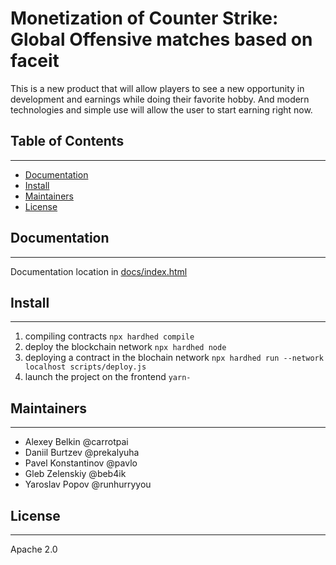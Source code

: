 # Monetization of Counter Strike: Global Offensive matches based on faceit
This is a new product that will allow players to see a new opportunity in development and earnings while doing their favorite hobby. And modern technologies and simple use will allow the user to start earning right now.
## Table of Contents
___
+ [Documentation](#Documentation)
+ [Install](#Install)
+ [Maintainers](#Maintainers)
+ [License](#License)
## Documentation
___
Documentation location in [docs/index.html](https://github.com/carrotpai/faceit-dapp-hardhat/blob/dev/docs/index.html)
## Install
___
1. compiling contracts  `npx hardhed compile`
2. deploy the blockchain network `npx hardhed node`
3. deploying a contract in the blochain network `npx hardhed run --network localhost scripts/deploy.js`
4.  launch the project on the frontend `yarn-`
## Maintainers
___
+ Alexey Belkin @carrotpai
+ Daniil Burtzev @prekalyuha
+ Pavel Konstantinov @pavlo
+ Gleb Zelenskiy @beb4ik
+ Yaroslav Popov @runhurryyou
## License
___
Apache 2.0
